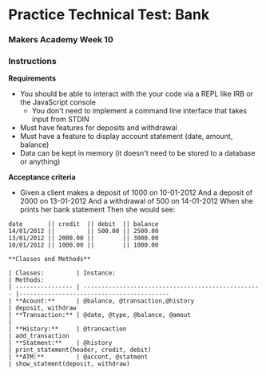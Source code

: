 # Practice Technical Test: Bank
### Makers Academy Week 10

### Instructions

**Requirements**
* You should be able to interact with the your code via a REPL like IRB or the JavaScript console
  * You don't need to implement a command line interface that takes input from STDIN
* Must have features for deposits and withdrawal
* Must have a feature to display account statement (date, amount, balance)
* Data can be kept in memory (it doesn't need to be stored to a database or anything)

**Acceptance criteria**
* Given a client makes a deposit of 1000 on 10-01-2012 And a deposit of 2000 on 13-01-2012 And a withdrawal of 500 on 14-01-2012 When she prints her bank statement Then she would see:

```
date       || credit  || debit  || balance
14/01/2012 ||         || 500.00 || 2500.00
13/01/2012 || 2000.00 ||        || 3000.00
10/01/2012 || 1000.00 ||        || 1000.00

**Classes and Methods**

| Classes:         | Instance:                                          | Methods:
| ---------------- | -------------------------------------------------- |------------------------------------------  
| **Acount:**      | @balance, @transaction,@history                    | deposit, withdraw                                       
| **Transaction:** | @date, @type, @balance, @amout                     |
| **History:**     | @transaction                                       | add_transaction
| **Statment:**    | @history                                           | print_statement(header, credit, debit)
| **ATM:**         | @accont, @statment                                 | show_statment(deposit, withdraw)